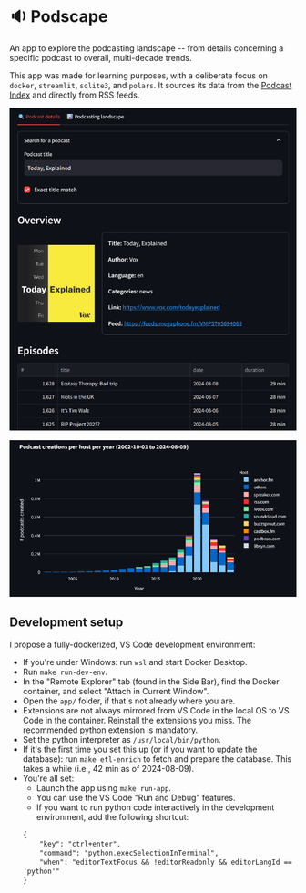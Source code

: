 # :sound: Podscape

An app to explore the podcasting landscape -- from details concerning a specific podcast to overall, multi-decade trends.

This app was made for learning purposes, with a deliberate focus on `docker`, `streamlit`, `sqlite3`, and `polars`.
It sources its data from the [Podcast Index](https://podcastindex.org/) and directly from RSS feeds.

![Podcast Details](readme_assets/podcast_details.png)

![Creations Host Year](readme_assets/creations_host_year.png)


## Development setup

I propose a fully-dockerized, VS Code development environment:

- If you're under Windows: run `wsl` and start Docker Desktop.
- Run `make run-dev-env`.
- In the "Remote Explorer" tab (found in the Side Bar), find the Docker container, and select "Attach in Current Window".
- Open the `app/` folder, if that's not already where you are.
- Extensions are not always mirrored from VS Code in the local OS to VS Code in the container. Reinstall the extensions you miss. The recommended python extension is mandatory.
- Set the python interpreter as `/usr/local/bin/python`.
- If it's the first time you set this up (or if you want to update the database): run `make etl-enrich` to fetch and prepare the database. This takes a while (i.e., 42 min as of 2024-08-09).
- You're all set:
  - Launch the app using `make run-app`.
  - You can use the VS Code "Run and Debug" features.
  - If you want to run python code interactively in the development environment, add the following shortcut:
  ```
  {
      "key": "ctrl+enter",
      "command": "python.execSelectionInTerminal",
      "when": "editorTextFocus && !editorReadonly && editorLangId == 'python'"
  }
  ```
